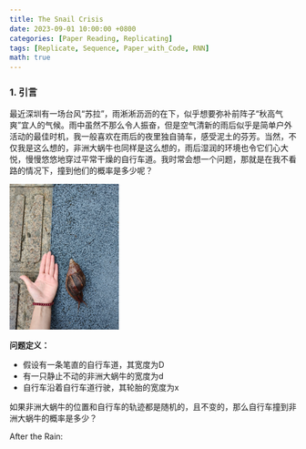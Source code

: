 ```yaml
---
title: The Snail Crisis
date: 2023-09-01 10:00:00 +0800
categories: [Paper Reading, Replicating]
tags: [Replicate, Sequence, Paper_with_Code, RNN]
math: true
---
```


### 1. 引言

最近深圳有一场台风“苏拉”，雨淅淅沥沥的在下，似乎想要弥补前阵子“秋高气爽”宜人的气候。雨中虽然不那么令人振奋，但是空气清新的雨后似乎是简单户外活动的最佳时机，我一般喜欢在雨后的夜里独自骑车，感受泥土的芬芳。当然，不仅我是这么想的，非洲大蜗牛也同样是这么想的，雨后湿润的环境也令它们心大悦，慢慢悠悠地穿过平常干燥的自行车道。我时常会想一个问题，那就是在我不看路的情况下，撞到他们的概率是多少呢？

<img src="assets/image-20250617155723897.png" alt="image-20250617155723897" style="zoom:25%;" />

**问题定义：**

+ 假设有一条笔直的自行车道，其宽度为D
+ 有一只静止不动的非洲大蜗牛的宽度为d
+ 自行车沿着自行车道行驶，其轮胎的宽度为x

如果非洲大蜗牛的位置和自行车的轨迹都是随机的，且不变的，那么自行车撞到非洲大蜗牛的概率是多少？

After the Rain: 



